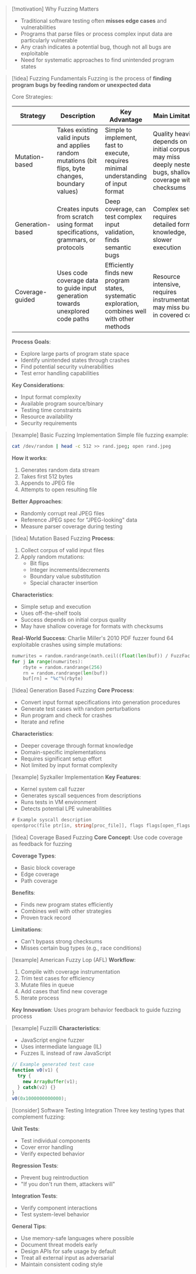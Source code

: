 > [!motivation] Why Fuzzing Matters
> - Traditional software testing often **misses edge cases** and vulnerabilities
> - Programs that parse files or process complex input data are particularly vulnerable
> - Any crash indicates a potential bug, though not all bugs are exploitable
> - Need for systematic approaches to find unintended program states


> [!idea] Fuzzing Fundamentals
> Fuzzing is the process of **finding program bugs by feeding random or unexpected data**
> 
> Core Strategies:
> 
> | Strategy | Description | Key Advantage | Main Limitation | Best Use Case | Tools |
> |----------|-------------|---------------|-----------------|---------------|--------|
> | Mutation-based | Takes existing valid inputs and applies random mutations (bit flips, byte changes, boundary values) | Simple to implement, fast to execute, requires minimal understanding of input format | Quality heavily depends on initial corpus, may miss deeply nested bugs, shallow coverage with checksums | File format fuzzing, network protocols with known good inputs | AFL (basic mode), radamsa, zzuf |
> | Generation-based | Creates inputs from scratch using format specifications, grammars, or protocols | Deep coverage, can test complex input validation, finds semantic bugs | Complex setup, requires detailed format knowledge, slower execution | Complex file formats, network protocols, programming languages | Peach Fuzzer, Sulley, Syzkaller |
> | Coverage-guided | Uses code coverage data to guide input generation towards unexplored code paths | Efficiently finds new program states, systematic exploration, combines well with other methods | Resource intensive, requires instrumentation, may miss bugs in covered code | Any target where source/binary instrumentation is possible | AFL++, libFuzzer, honggfuzz |
> 
> **Process Goals**:
> - Explore large parts of program state space
> - Identify unintended states through crashes
> - Find potential security vulnerabilities
> - Test error handling capabilities
> 
> **Key Considerations**:
> - Input format complexity
> - Available program source/binary
> - Testing time constraints
> - Resource availability
> - Security requirements


> [!example] Basic Fuzzing Implementation
> Simple file fuzzing example:
> ```bash
> cat /dev/random | head -c 512 >> rand.jpeg; open rand.jpeg
> ```
> **How it works**:
> 1. Generates random data stream
> 2. Takes first 512 bytes
> 3. Appends to JPEG file
> 4. Attempts to open resulting file
> 
> **Better Approaches**:
> - Randomly corrupt real JPEG files
> - Reference JPEG spec for "JPEG-looking" data
> - Measure parser coverage during testing

> [!idea] Mutation Based Fuzzing
> **Process**:
> 1. Collect corpus of valid input files
> 2. Apply random mutations:
>    - Bit flips
>    - Integer increments/decrements
>    - Boundary value substitution
>    - Special character insertion
> 
> **Characteristics**:
> - Simple setup and execution
> - Uses off-the-shelf tools
> - Success depends on initial corpus quality
> - May have shallow coverage for formats with checksums
> 
> **Real-World Success**:
> Charlie Miller's 2010 PDF fuzzer found 64 exploitable crashes using simple mutations:
> ```python
> numwrites = random.randrange(math.ceil((float(len(buf)) / FuzzFactor))) + 1
> for j in range(numwrites):
>     rbyte = random.randrange(256)
>     rn = random.randrange(len(buf))
>     buf[rn] = "%c"%(rbyte)
> ```

> [!idea] Generation Based Fuzzing
> **Core Process**:
> - Convert input format specifications into generation procedures
> - Generate test cases with random perturbations
> - Run program and check for crashes
> - Iterate and refine
> 
> **Characteristics**:
> - Deeper coverage through format knowledge
> - Domain-specific implementations
> - Requires significant setup effort
> - Not limited by input format complexity

> [!example] Syzkaller Implementation
> **Key Features**:
> - Kernel system call fuzzer
> - Generates syscall sequences from descriptions
> - Runs tests in VM environment
> - Detects potential LPE vulnerabilities
> 
> ```go
> # Example syscall description
> open$proc(file ptr[in, string[proc_file]], flags flags[open_flags], mode const[0]) fd
> ```

> [!idea] Coverage Based Fuzzing
> **Core Concept**: Use code coverage as feedback for fuzzing
> 
> **Coverage Types**:
> - Basic block coverage
> - Edge coverage
> - Path coverage
> 
> **Benefits**:
> - Finds new program states efficiently
> - Combines well with other strategies
> - Proven track record
> 
> **Limitations**:
> - Can't bypass strong checksums
> - Misses certain bug types (e.g., race conditions)

> [!example] American Fuzzy Lop (AFL)
> **Workflow**:
> 1. Compile with coverage instrumentation
> 2. Trim test cases for efficiency
> 3. Mutate files in queue
> 4. Add cases that find new coverage
> 5. Iterate process
> 
> **Key Innovation**: Uses program behavior feedback to guide fuzzing process

> [!example] Fuzzilli
> **Characteristics**:
> - JavaScript engine fuzzer
> - Uses intermediate language (IL)
> - Fuzzes IL instead of raw JavaScript
> 
> ```javascript
> // Example generated test case
> function v0(v1) { 
>   try { 
>     new ArrayBuffer(v1); 
>   } catch(v2) {} 
> }
> v0(0x1000000000000);
> ```

> [!consider] Software Testing Integration
> Three key testing types that complement fuzzing:
> 
> **Unit Tests**:
> - Test individual components
> - Cover error handling
> - Verify expected behavior
> 
> **Regression Tests**:
> - Prevent bug reintroduction
> - "If you don't run them, attackers will"
> 
> **Integration Tests**:
> - Verify component interactions
> - Test system-level behavior
> 
> **General Tips**:
> - Use memory-safe languages where possible
> - Document threat models early
> - Design APIs for safe usage by default
> - Treat all external input as adversarial
> - Maintain consistent coding style